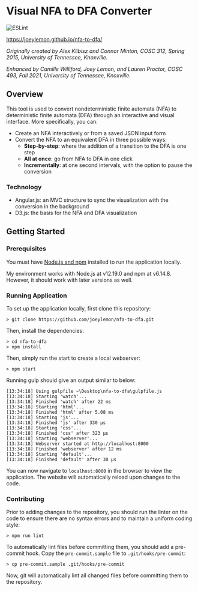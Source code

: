 # Visual NFA to DFA Converter
![ESLint](https://github.com/joeylemon/nfa-to-dfa/workflows/ESLint/badge.svg)

https://joeylemon.github.io/nfa-to-dfa/

_Originally created by Alex Klibisz and Connor Minton, COSC 312, Spring 2015, University of Tennessee, Knoxville._

_Enhanced by Camille Williford, Joey Lemon, and Lauren Proctor, COSC 493, Fall 2021, University of Tennessee, Knoxville._

## Overview

This tool is used to convert nondeterministic finite automata (NFA) to deterministic finite automata (DFA) through an interactive and visual interface. More specifically, you can:
- Create an NFA interactively or from a saved JSON input form
- Convert the NFA to an equivalent DFA in three possible ways:
    - **Step-by-step**: where the addition of a transition to the DFA is one step
    - **All at once**: go from NFA to DFA in one click
    - **Incrementally**: at one second intervals, with the option to pause the conversion

### Technology

- Angular.js: an MVC structure to sync the visualization with the conversion in the background
- D3.js: the basis for the NFA and DFA visualization

## Getting Started

### Prerequisites

You must have [Node.js and npm](https://nodejs.org/en/) installed to run the application locally.

My environment works with Node.js at v12.19.0 and npm at v6.14.8. However, it should work with later versions as well.

### Running Application

To set up the application locally, first clone this repository:
```shell
> git clone https://github.com/joeylemon/nfa-to-dfa.git
```

Then, install the dependencies:
```shell
> cd nfa-to-dfa
> npm install
```

Then, simply run the start to create a local webserver:
```shell
> npm start
```

Running gulp should give an output similar to below:
```shell
[13:34:18] Using gulpfile ~\Desktop\nfa-to-dfa\gulpfile.js
[13:34:18] Starting 'watch'...
[13:34:18] Finished 'watch' after 22 ms
[13:34:18] Starting 'html'...
[13:34:18] Finished 'html' after 5.08 ms
[13:34:18] Starting 'js'...
[13:34:18] Finished 'js' after 330 µs
[13:34:18] Starting 'css'...
[13:34:18] Finished 'css' after 323 µs
[13:34:18] Starting 'webserver'...
[13:34:18] Webserver started at http://localhost:8000
[13:34:18] Finished 'webserver' after 12 ms
[13:34:18] Starting 'default'...
[13:34:18] Finished 'default' after 30 µs
```

You can now navigate to `localhost:8000` in the browser to view the application. The website will automatically reload upon changes to the code.

### Contributing

Prior to adding changes to the repository, you should run the linter on the code to ensure there are no syntax errors and to maintain a uniform coding style:
```shell
> npm run lint
```

To automatically lint files before committing them, you should add a pre-commit hook. Copy the `pre-commit.sample` file to `.git/hooks/pre-commit`:
```shell
> cp pre-commit.sample .git/hooks/pre-commit
```

Now, git will automatically lint all changed files before committing them to the repository.
